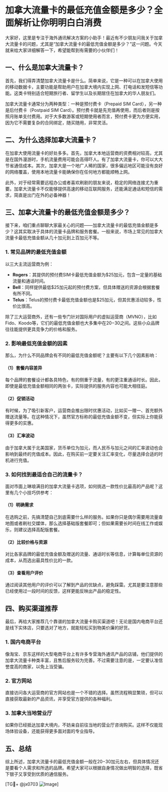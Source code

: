 # 加拿大流量卡的最低充值金额是多少？全面解析让你明明白白消费

大家好，这里是专注于海外通讯解决方案的小助手！最近有不少朋友问我关于加拿大流量卡的问题，尤其是“加拿大流量卡的最低充值金额是多少？”这一问题。今天就来给大家详细解答一下，希望能帮到有需要的小伙伴们！

## 一、什么是加拿大流量卡？

首先，我们得弄清楚加拿大流量卡是什么。简单来说，它是一种可以在加拿大使用的移动数据卡，主要功能是帮助用户在加拿大境内实现上网、打电话和发短信等功能。这类卡特别适合短期旅行者、留学生以及长期居住在加拿大的华人朋友们。

加拿大流量卡通常分为两种类型：一种是预付费卡（Prepaid SIM Card），另一种是后付费卡（Postpaid SIM Card）。预付费卡就是先充值再使用，而后者则是按照月账单支付费用。对于大多数游客或短期使用者而言，预付费卡更为方便实用，因为它不需要复杂的合同绑定，随买随用，非常灵活。

## 二、为什么选择加拿大流量卡？

在加拿大使用流量卡的好处多多。首先，加拿大本地运营商的资费相对较高，尤其是在国外漫游时，手机流量费用可能会高得吓人。有了加拿大流量卡，你可以大大节省通信成本。其次，加拿大是一个地广人稀的国家，很多偏远地区可能没有良好的网络覆盖，使用本地流量卡能确保你在任何地方都能顺畅上网。

此外，对于经常需要远程办公或者喜欢刷剧的朋友来说，稳定的网络连接尤为重要。加拿大流量卡不仅能够提供高速的移动互联网服务，还能满足通话和短信的需求，简直是出门在外的必备神器！

## 三、加拿大流量卡的最低充值金额是多少？

接下来，咱们重点聊聊大家最关心的问题——加拿大流量卡的最低充值金额是多少？这其实取决于具体的流量卡品牌和服务套餐。一般来说，市场上常见的加拿大流量卡最低充值金额从几十加元到上百加元不等。

### 1. 常见品牌的最低充值金额

以三大主流运营商为例：
- **Rogers**：其提供的预付费SIM卡最低充值金额为$25加元，包含一定量的基础流量和通话时间。
- **Bell**：同样提供最低$25加元起的预付费方案，但具体赠送的资源会根据套餐有所不同。
- **Telus**：Telus的预付费卡最低充值金额也是$25加元，但其优惠活动较多，性价比很高。

除了三大运营商外，还有一些专门针对国际用户的虚拟运营商（MVNO），比如Fido、Koodo等，它们的最低充值金额也大多集中在$20-$30之间。这些小众品牌往往能提供更具竞争力的价格和服务。

### 2. 影响最低充值金额的因素

那么，为什么不同品牌会有不同的最低充值金额呢？主要有以下几个因素影响：

#### （1）套餐内容差异
每个品牌的套餐设计都各具特色，有的侧重于流量，有的更注重通话时长。因此，即使是最低充值金额相同的两张卡，实际提供的服务内容也可能大相径庭。

#### （2）促销活动
有时候，为了吸引新客户，运营商会推出限时优惠活动，比如买一赠一、首充额外赠送流量等。在这种情况下，虽然官方标称的最低充值金额不变，但实际上你能获得更多的实惠。

#### （3）汇率波动
由于加拿大属于北美国家，货币单位为加元，而人民币与加元之间的汇率波动也会影响到最终的充值成本。因此，在购买前一定要关注汇率变化，尽量选择合适的时机进行充值。

### 3. 如何找到最适合自己的流量卡？

面对市面上琳琅满目的加拿大流量卡选项，如何挑选一款性价比最高的产品呢？这里有几个小技巧供参考：

#### （1）明确需求
在选购之前，先搞清楚自己到底需要什么样的服务。如果你只是偶尔需要用流量查地图或者刷社交媒体，那么选择基础版套餐即可；但如果需要长时间在线工作或娱乐，则建议选择高配版套餐。

#### （2）比较价格与资源
对比各家品牌的最低充值金额及赠送的流量、通话时长等信息，计算每单位资源的成本，从而选出最具性价比的一款。

#### （3）查看用户评价
通过阅读其他用户的评价可以了解到产品的优缺点，避免踩雷。尤其是要注意那些已经使用过一段时间的反馈，这样更能反映出产品的稳定性。

## 四、购买渠道推荐

最后，再给大家推荐几个靠谱的加拿大流量卡购买渠道吧！无论是国内电商平台还是线下实体店，只要选对了地方，就能轻松买到物美价廉的好货。

### 1. 国内电商平台
像淘宝、京东这样的大型电商平台上有许多专营海外通讯产品的店铺，他们提供的加拿大流量卡种类丰富，且售后服务较为完善。不过需要注意的是，一定要认准信誉度高的商家，以免上当受骗。

### 2. 官方网站
直接访问各大运营商的官方网站也是一个不错的选择。虽然流程稍显繁琐，但可以直接获取最新的产品资讯，并享受官方提供的各种福利。

### 3. 加拿大当地营业厅
如果你已经抵达加拿大境内，不妨亲自前往当地的营业厅咨询购买。这样不仅能现场体验设备，还能获得更多面对面的专业指导。

## 五、总结

综上所述，加拿大流量卡的最低充值金额一般在$20-$30加元左右，但具体情况还是要看个人需求和所选的品牌。希望大家可以根据自身情况做出明智的选择，既省下银子又享受到优质的通信服务。

[TG💪+ @jx0703 ![Image](https://github.com/user-attachments/assets/dbca1d08-cadb-493c-b0ec-ad6f7a83f270)]